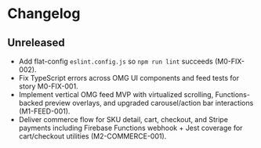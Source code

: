 # Changelog

## Unreleased

- Add flat-config `eslint.config.js` so `npm run lint` succeeds (M0-FIX-002).
- Fix TypeScript errors across OMG UI components and feed tests for story M0-FIX-001.
- Implement vertical OMG feed MVP with virtualized scrolling, Functions-backed preview overlays, and upgraded carousel/action bar interactions (M1-FEED-001).
- Deliver commerce flow for SKU detail, cart, checkout, and Stripe payments including Firebase Functions webhook + Jest coverage for cart/checkout utilities (M2-COMMERCE-001).

